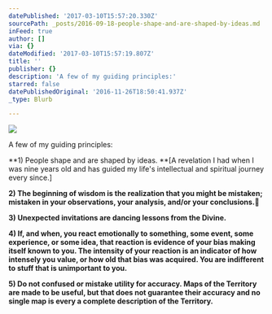 ```yaml
---
datePublished: '2017-03-10T15:57:20.330Z'
sourcePath: _posts/2016-09-18-people-shape-and-are-shaped-by-ideas.md
inFeed: true
author: []
via: {}
dateModified: '2017-03-10T15:57:19.807Z'
title: ''
publisher: {}
description: 'A few of my guiding principles:'
starred: false
datePublishedOriginal: '2016-11-26T18:50:41.937Z'
_type: Blurb

---
```

![](https://the-grid-user-content.s3-us-west-2.amazonaws.com/71ce0e4b-7e64-4b3f-860f-25579c103739.jpg)

A few of my guiding principles:

**1) People shape and are shaped by ideas. **\[A revelation I had when I was nine years old and has guided my life's intellectual and spiritual journey every since.\]

**2) The beginning of wisdom is the realization that you might be mistaken; mistaken in your observations, your analysis, and/or your conclusions.**

**3) Unexpected invitations are dancing lessons from the Divine.**

**4) If, and when, you react emotionally to something, some event, some experience, or some idea, that reaction is evidence of your bias making itself known to you. The intensity of your reaction is an indicator of how intensely you value, or how old that bias was acquired. You are indifferent to stuff that is unimportant to you.**

**5) Do not confused or mistake utility for accuracy. Maps of the Territory are made to be useful, but that does not guarantee their accuracy and no single map is every a complete description of the Territory.**